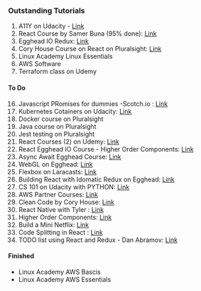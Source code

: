 ### Outstanding Tutorials

1. A11Y on Udacity - [Link](https://classroom.udacity.com/courses/ud891)
2. React Course by Samer Buna (95% done): [Link](https://app.pluralsight.com/paths/skills/react)
3. Egghead IO Redux: [Link](https://egghead.io/lessons/javascript-redux-avoiding-array-mutations-with-concat-slice-and-spread)
4. Cory House Course on React on Pluralsight: [Link](https://app.pluralsight.com/paths/skills/react)
5. Linux Academy Linux Essentials
6. AWS Software 
7. Terraform class on Udemy


#### To Do 
16. Javascript PRomises for dummies -Scotch.io : [Link](https://scotch.io/tutorials/javascript-promises-for-dummies)
2. Kubernetes Cotainers on Udacity: [Link](https://classroom.udacity.com/courses/ud615)
3. Docker course on Pluralsight
4. Java course on Pluralsight
5. Jest testing on Pluralsight
1. React Courses (2) on Udemy: [Link](https://www.udemy.com/home/my-courses/learning/)
3. React Egghead IO Course - Higher Order Components: [Link](https://egghead.io/lessons/react-write-a-higher-order-component-from-scratch)
4. Async Await Egghead Course: [Link](https://egghead.io/courses/asynchronous-javascript-with-async-await)
5. WebGL on Egghead: [Link](https://egghead.io/lessons/javascript-setting-up-webgl)
6. Flexbox on Laracasts: [Link](https://laracasts.com/series/learn-flexbox-through-examples)
7. Building React with Idomatic Redux on Egghead: [Link](https://egghead.io/courses/building-react-applications-with-idiomatic-redux)
8. CS 101 on Udacity with PYTHON: [Link](https://classroom.udacity.com/courses/cs101)
9. AWS Partner Courses: [Link](https://www.aws.training/learningobject/curriculum?id=11276)
10. Clean Code by Cory House: [Link](https://app.pluralsight.com/library/courses/writing-clean-code-humans/table-of-contents)
11. React Native with Tyler : [Link](https://egghead.io/courses/react-native-fundamentals)
12. Higher Order Components: [Link](https://egghead.io/courses/higher-order-components-with-functional-patterns-using-recompose)
13. Build a Mini Netflix: [Link](https://scotch.io/tutorials/build-a-mini-netflix-with-react-in-10-minutes)
14. Code Splitting in React : [Link](https://brotzky.co/blog/code-splitting-react-router-webpack-2/)
15. TODO list using React and Redux - Dan Abramov: [Link](https://egghead.io/lessons/javascript-redux-persisting-the-state-to-the-local-storage)


#### Finished
* Linux Academy AWS Bascis
* Linux Academy AWS Essentials
